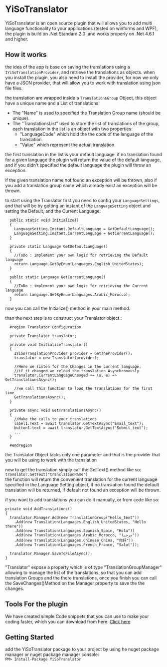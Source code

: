 # YiSoTranslator
YiSoTranslator is an open source plugin that will allows you to add multi language functionality to your applications (tested on winforms and WPF), the plugin is build on .Net Standard 2.0 ,and works properly on .Net 4.6.1 and higher.
## How it works
the idea of the app is base on saving the translations using a `IYiSoTranslationProvider`, and retrieve the translations as objects. when you install the plugin,
you also need to install the provider, for now we only have a JSON provider, that will allow you to work with translation using json file files.

the translation are wrapped inside a `TranslationsGroup` Object, this object have a unique name and a List of translations:

* The "Name" is used to specified the Translation Group name (should be unique).  
* The "TranslationsList" used to store the list of translations of the group, each translation in the list is an object with two properties:  
  - "LanguageCode" which hold the the code of the language of the translation.
  - "Value" which represent the actual translation.

the first translation in the list is your default language. if no translation found for a given language the plugin will return the value of the default language, and if you didn't specified the default language the plugin will throw an exception.

if the given translation name not found an exception will be thrown, also if you add a translation group name which already exist an exception will be thrown.
  
to start using the Translator first you need to config your `LanguageSettings`, and that will be by getting an instant of the `LanguageSetting` object and setting the Default, and the Current Language:  
```
  public static void Initialize()
  {
    LanguageSetting.Instant.DefaultLanguage = GetDefaultLanguage();
    LanguageSetting.Instant.CurrentLanguage = GetCurrentLanguage();
  }

  private static Language GetDefaultLanguage()
  {
    //ToDo : implement your own logic for retrieving the Default language
    return Language.GetByEnum(Languages.English_UnitedStates);
  }

  public static Language GetCurrentLanguage()
  {
    //ToDo : implement your own logic for retrieving the Current language
    return Language.GetByEnum(Languages.Arabic_Morocco);
  }
```  

now you can call the Initialize() method in your main method.

than the next step is to construct your Translator object :  
```
  #region Translator Configuration

  private Translator translator;

  private void InitializeTranslator()
  {
    IYiSoTranslationProvider provider = GetTheProvider();
    translator = new Translator(provider);

    //Here we listen for the Changes in the current language, 
    //if it changed we reload the translation Asynchronously
    translator.CurrentLanguageChanged += (s, e) => GetTranslationsAsync();

    //we call this function to load the translations for the first time
    GetTranslationsAsync();
  }

  private async void GetTranslationsAsync()
  {
    //Make the calls to your translations
    label1.Text = await translator.GetTextAsync("Email_text");
    button1.text = await translator.GetTextAsync("Submit_text");
    ...
  }

  #endregion

```  
the Translator Object tacks only one parameter and that is the provider that you will be using to work with the translation

now to get the translation simply call the GetText() method like so:  
`translator.GetText("translationName")`  
the function will return the convenient translation for the current language specified in the Language Setting object, if no translation found the default translation will be returned, if default not found an exception will be thrown.

if you want to add translations you can do it manually, or from code like so:
```
private void AddTranslations()
{
  translator.Manager.Add(new TranslationGroup("Hello_text"))
    .Add(new Translation(Languages.English_UnitedStates, "Hello there"))
    .Add(new Translation(Languages.Spanish_Spain, "Hola"))
    .Add(new Translation(Languages.Arabic_Morocco, "مرحبا"))
    .Add(new Translation(Languages.Chinese_China, "你好"))
    .Add(new Translation(Languages.French_France, "Salut"));

  translator.Manager.SaveToFileAsync();
}
```
"Translator" expose a property which is of type "TranslationGroupManager" allowing to manage the list of the translations, so that you can add translation Groups and the there translations, once you finish you can call the SaveChanges()Method on the Manager property to save the the changes.

## Tools For the plugin
We have created simple Code snippets that you can use to make your coding faster, which you can download from here: [Click here](https://github.com/YoussefSell/YiSoTranslator/raw/master/YiSoTranslator%20Snippets.zip.zip)  

## Getting Started
add the YiSoTranslator package to your project by using he nuget package manager or nuget package manager console:  
`PM> Install-Package YiSoTranslator`  

